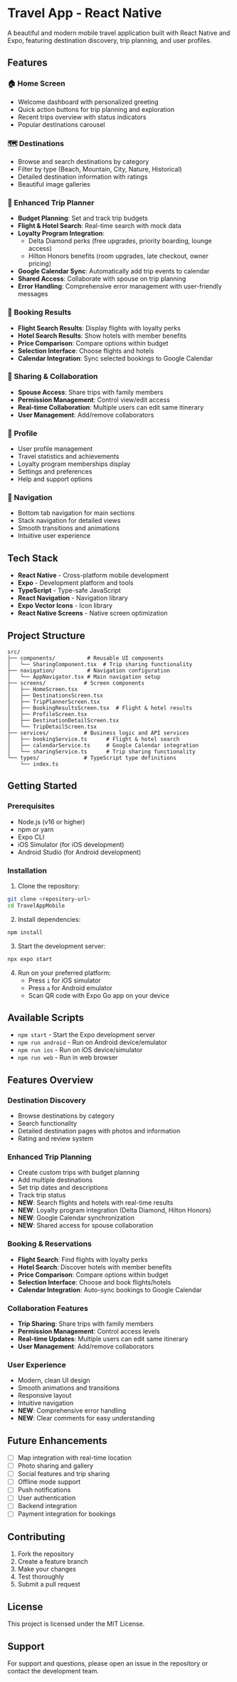 # Travel App - React Native

A beautiful and modern mobile travel application built with React Native and Expo, featuring destination discovery, trip planning, and user profiles.

## Features

### 🏠 Home Screen
- Welcome dashboard with personalized greeting
- Quick action buttons for trip planning and exploration
- Recent trips overview with status indicators
- Popular destinations carousel

### 🗺️ Destinations
- Browse and search destinations by category
- Filter by type (Beach, Mountain, City, Nature, Historical)
- Detailed destination information with ratings
- Beautiful image galleries

### 📅 Enhanced Trip Planner
- **Budget Planning**: Set and track trip budgets
- **Flight & Hotel Search**: Real-time search with mock data
- **Loyalty Program Integration**: 
  - Delta Diamond perks (free upgrades, priority boarding, lounge access)
  - Hilton Honors benefits (room upgrades, late checkout, owner pricing)
- **Google Calendar Sync**: Automatically add trip events to calendar
- **Shared Access**: Collaborate with spouse on trip planning
- **Error Handling**: Comprehensive error management with user-friendly messages

### 🛫 Booking Results
- **Flight Search Results**: Display flights with loyalty perks
- **Hotel Search Results**: Show hotels with member benefits
- **Price Comparison**: Compare options within budget
- **Selection Interface**: Choose flights and hotels
- **Calendar Integration**: Sync selected bookings to Google Calendar

### 👥 Sharing & Collaboration
- **Spouse Access**: Share trips with family members
- **Permission Management**: Control view/edit access
- **Real-time Collaboration**: Multiple users can edit same itinerary
- **User Management**: Add/remove collaborators

### 👤 Profile
- User profile management
- Travel statistics and achievements
- Loyalty program memberships display
- Settings and preferences
- Help and support options

### 📱 Navigation
- Bottom tab navigation for main sections
- Stack navigation for detailed views
- Smooth transitions and animations
- Intuitive user experience

## Tech Stack

- **React Native** - Cross-platform mobile development
- **Expo** - Development platform and tools
- **TypeScript** - Type-safe JavaScript
- **React Navigation** - Navigation library
- **Expo Vector Icons** - Icon library
- **React Native Screens** - Native screen optimization

## Project Structure

```
src/
├── components/          # Reusable UI components
│   └── SharingComponent.tsx  # Trip sharing functionality
├── navigation/          # Navigation configuration
│   └── AppNavigator.tsx # Main navigation setup
├── screens/            # Screen components
│   ├── HomeScreen.tsx
│   ├── DestinationsScreen.tsx
│   ├── TripPlannerScreen.tsx
│   ├── BookingResultsScreen.tsx  # Flight & hotel results
│   ├── ProfileScreen.tsx
│   ├── DestinationDetailScreen.tsx
│   └── TripDetailScreen.tsx
├── services/           # Business logic and API services
│   ├── bookingService.ts      # Flight & hotel search
│   ├── calendarService.ts     # Google Calendar integration
│   └── sharingService.ts      # Trip sharing functionality
└── types/              # TypeScript type definitions
    └── index.ts
```

## Getting Started

### Prerequisites
- Node.js (v16 or higher)
- npm or yarn
- Expo CLI
- iOS Simulator (for iOS development)
- Android Studio (for Android development)

### Installation

1. Clone the repository:
```bash
git clone <repository-url>
cd TravelAppMobile
```

2. Install dependencies:
```bash
npm install
```

3. Start the development server:
```bash
npx expo start
```

4. Run on your preferred platform:
   - Press `i` for iOS simulator
   - Press `a` for Android emulator
   - Scan QR code with Expo Go app on your device

## Available Scripts

- `npm start` - Start the Expo development server
- `npm run android` - Run on Android device/emulator
- `npm run ios` - Run on iOS device/simulator
- `npm run web` - Run in web browser

## Features Overview

### Destination Discovery
- Browse destinations by category
- Search functionality
- Detailed destination pages with photos and information
- Rating and review system

### Enhanced Trip Planning
- Create custom trips with budget planning
- Add multiple destinations
- Set trip dates and descriptions
- Track trip status
- **NEW**: Search flights and hotels with real-time results
- **NEW**: Loyalty program integration (Delta Diamond, Hilton Honors)
- **NEW**: Google Calendar synchronization
- **NEW**: Shared access for spouse collaboration

### Booking & Reservations
- **Flight Search**: Find flights with loyalty perks
- **Hotel Search**: Discover hotels with member benefits
- **Price Comparison**: Compare options within budget
- **Selection Interface**: Choose and book flights/hotels
- **Calendar Integration**: Auto-sync bookings to Google Calendar

### Collaboration Features
- **Trip Sharing**: Share trips with family members
- **Permission Management**: Control access levels
- **Real-time Updates**: Multiple users can edit same itinerary
- **User Management**: Add/remove collaborators

### User Experience
- Modern, clean UI design
- Smooth animations and transitions
- Responsive layout
- Intuitive navigation
- **NEW**: Comprehensive error handling
- **NEW**: Clear comments for easy understanding

## Future Enhancements

- [ ] Map integration with real-time location
- [ ] Photo sharing and gallery
- [ ] Social features and trip sharing
- [ ] Offline mode support
- [ ] Push notifications
- [ ] User authentication
- [ ] Backend integration
- [ ] Payment integration for bookings

## Contributing

1. Fork the repository
2. Create a feature branch
3. Make your changes
4. Test thoroughly
5. Submit a pull request

## License

This project is licensed under the MIT License.

## Support

For support and questions, please open an issue in the repository or contact the development team.
